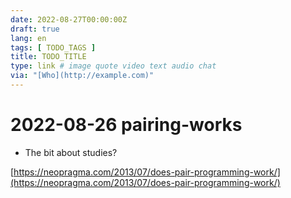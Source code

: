 ```yaml
---
date: 2022-08-27T00:00:00Z
draft: true
lang: en
tags: [ TODO_TAGS ]
title: TODO_TITLE
type: link # image quote video text audio chat
via: "[Who](http://example.com)"
---
```



# 2022-08-26 pairing-works


* The bit about studies?

[https://neopragma.com/2013/07/does-pair-programming-work/](https://neopragma.com/2013/07/does-pair-programming-work/)

